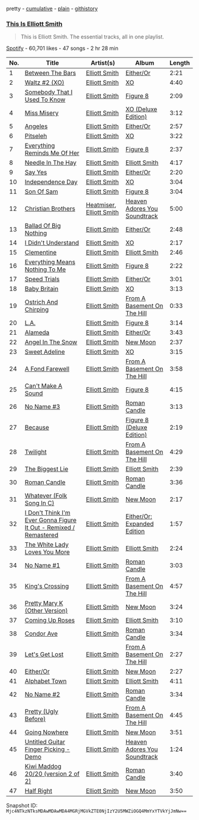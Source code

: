 pretty - [cumulative](/playlists/cumulative/37i9dQZF1DZ06evO1u2tEI.md) - [plain](/playlists/plain/37i9dQZF1DZ06evO1u2tEI) - [githistory](https://github.githistory.xyz/mackorone/spotify-playlist-archive/blob/main/playlists/plain/37i9dQZF1DZ06evO1u2tEI)

### [This Is Elliott Smith](https://open.spotify.com/playlist/37i9dQZF1DZ06evO1u2tEI)

> This is Elliott Smith\. The essential tracks, all in one playlist.

[Spotify](https://open.spotify.com/user/spotify) - 60,701 likes - 47 songs - 2 hr 28 min

| No. | Title | Artist(s) | Album | Length |
|---|---|---|---|---|
| 1 | [Between The Bars](https://open.spotify.com/track/52Bg6oaos7twR7IUtEpqcE) | [Elliott Smith](https://open.spotify.com/artist/2ApaG60P4r0yhBoDCGD8YG) | [Either/Or](https://open.spotify.com/album/5hryhrT7wEdLnZCbJX9F6L) | 2:21 |
| 2 | [Waltz \#2 \(XO\)](https://open.spotify.com/track/5AMrnF761nziCWUfjBgRUI) | [Elliott Smith](https://open.spotify.com/artist/2ApaG60P4r0yhBoDCGD8YG) | [XO](https://open.spotify.com/album/1zOxlHQGGV6EH7n4OIFTyh) | 4:40 |
| 3 | [Somebody That I Used To Know](https://open.spotify.com/track/4xfAVJL8R7mVYbDk8a9xOY) | [Elliott Smith](https://open.spotify.com/artist/2ApaG60P4r0yhBoDCGD8YG) | [Figure 8](https://open.spotify.com/album/7DC0pE943VR5tAKIvQXHts) | 2:09 |
| 4 | [Miss Misery](https://open.spotify.com/track/4zetUxeSCCDwrr1jJT0SuD) | [Elliott Smith](https://open.spotify.com/artist/2ApaG60P4r0yhBoDCGD8YG) | [XO \(Deluxe Edition\)](https://open.spotify.com/album/3uLHeL4d8aILBRlfpWNPYM) | 3:12 |
| 5 | [Angeles](https://open.spotify.com/track/0Ziohm1Ku8E2yUDYoclfhO) | [Elliott Smith](https://open.spotify.com/artist/2ApaG60P4r0yhBoDCGD8YG) | [Either/Or](https://open.spotify.com/album/5hryhrT7wEdLnZCbJX9F6L) | 2:57 |
| 6 | [Pitseleh](https://open.spotify.com/track/1Q0sk7b7PAGjgC3R5zyuWt) | [Elliott Smith](https://open.spotify.com/artist/2ApaG60P4r0yhBoDCGD8YG) | [XO](https://open.spotify.com/album/1zOxlHQGGV6EH7n4OIFTyh) | 3:22 |
| 7 | [Everything Reminds Me Of Her](https://open.spotify.com/track/3nkdVXnH4xC6f3YZS0C8pC) | [Elliott Smith](https://open.spotify.com/artist/2ApaG60P4r0yhBoDCGD8YG) | [Figure 8](https://open.spotify.com/album/7DC0pE943VR5tAKIvQXHts) | 2:37 |
| 8 | [Needle In The Hay](https://open.spotify.com/track/1bFPKxP56XWDXJOwo3Kvfp) | [Elliott Smith](https://open.spotify.com/artist/2ApaG60P4r0yhBoDCGD8YG) | [Elliott Smith](https://open.spotify.com/album/0w0jXq1fLPMPCNsVmmxNnc) | 4:17 |
| 9 | [Say Yes](https://open.spotify.com/track/7zVfEu1dEvRw4EkWoqrBkx) | [Elliott Smith](https://open.spotify.com/artist/2ApaG60P4r0yhBoDCGD8YG) | [Either/Or](https://open.spotify.com/album/5hryhrT7wEdLnZCbJX9F6L) | 2:20 |
| 10 | [Independence Day](https://open.spotify.com/track/3pM7gfel0ho7yVJw4KK5Eq) | [Elliott Smith](https://open.spotify.com/artist/2ApaG60P4r0yhBoDCGD8YG) | [XO](https://open.spotify.com/album/1zOxlHQGGV6EH7n4OIFTyh) | 3:04 |
| 11 | [Son Of Sam](https://open.spotify.com/track/6tPiCU4LFsXUQPRIykOAnl) | [Elliott Smith](https://open.spotify.com/artist/2ApaG60P4r0yhBoDCGD8YG) | [Figure 8](https://open.spotify.com/album/7DC0pE943VR5tAKIvQXHts) | 3:04 |
| 12 | [Christian Brothers](https://open.spotify.com/track/1QUXSToImDkW7CUzJwRrWQ) | [Heatmiser](https://open.spotify.com/artist/59IPo3F7aZifhZtHnoGHbo), [Elliott Smith](https://open.spotify.com/artist/2ApaG60P4r0yhBoDCGD8YG) | [Heaven Adores You Soundtrack](https://open.spotify.com/album/7Ilu6VpX49cnTkgklQpz4M) | 5:00 |
| 13 | [Ballad Of Big Nothing](https://open.spotify.com/track/6mfy4Q8P3fVXMeuD5d19oi) | [Elliott Smith](https://open.spotify.com/artist/2ApaG60P4r0yhBoDCGD8YG) | [Either/Or](https://open.spotify.com/album/6KMdn9HDIqcBPaaok0K34K) | 2:48 |
| 14 | [I Didn't Understand](https://open.spotify.com/track/3IQApXKUun0iHHtpsvI7xL) | [Elliott Smith](https://open.spotify.com/artist/2ApaG60P4r0yhBoDCGD8YG) | [XO](https://open.spotify.com/album/1zOxlHQGGV6EH7n4OIFTyh) | 2:17 |
| 15 | [Clementine](https://open.spotify.com/track/0nUPuUnqVLOZFayUzxi1JG) | [Elliott Smith](https://open.spotify.com/artist/2ApaG60P4r0yhBoDCGD8YG) | [Elliott Smith](https://open.spotify.com/album/60C4r1YwIxsliktUL6eXfw) | 2:46 |
| 16 | [Everything Means Nothing To Me](https://open.spotify.com/track/6YNfrgCOy1dCXZKKRUuZVq) | [Elliott Smith](https://open.spotify.com/artist/2ApaG60P4r0yhBoDCGD8YG) | [Figure 8](https://open.spotify.com/album/7DC0pE943VR5tAKIvQXHts) | 2:22 |
| 17 | [Speed Trials](https://open.spotify.com/track/4ePiNo6s2nZdxP26A0ATau) | [Elliott Smith](https://open.spotify.com/artist/2ApaG60P4r0yhBoDCGD8YG) | [Either/Or](https://open.spotify.com/album/6KMdn9HDIqcBPaaok0K34K) | 3:01 |
| 18 | [Baby Britain](https://open.spotify.com/track/3pwj90XGAD6I0jO3q6fkCx) | [Elliott Smith](https://open.spotify.com/artist/2ApaG60P4r0yhBoDCGD8YG) | [XO](https://open.spotify.com/album/1zOxlHQGGV6EH7n4OIFTyh) | 3:13 |
| 19 | [Ostrich And Chirping](https://open.spotify.com/track/25OfkVstO0W60e8OHCggox) | [Elliott Smith](https://open.spotify.com/artist/2ApaG60P4r0yhBoDCGD8YG) | [From A Basement On The Hill](https://open.spotify.com/album/66UbcdMK6oC2XFPLeESamq) | 0:33 |
| 20 | [L.A.](https://open.spotify.com/track/7xMklu8GE39dYZBWJMxrBU) | [Elliott Smith](https://open.spotify.com/artist/2ApaG60P4r0yhBoDCGD8YG) | [Figure 8](https://open.spotify.com/album/7DC0pE943VR5tAKIvQXHts) | 3:14 |
| 21 | [Alameda](https://open.spotify.com/track/3c1EHob1Rp5p1P37YERSr6) | [Elliott Smith](https://open.spotify.com/artist/2ApaG60P4r0yhBoDCGD8YG) | [Either/Or](https://open.spotify.com/album/6KMdn9HDIqcBPaaok0K34K) | 3:43 |
| 22 | [Angel In The Snow](https://open.spotify.com/track/7FtqC39RKToWH7x4lUDCJW) | [Elliott Smith](https://open.spotify.com/artist/2ApaG60P4r0yhBoDCGD8YG) | [New Moon](https://open.spotify.com/album/22KjY8SLvYh2DVMmLPPatF) | 2:37 |
| 23 | [Sweet Adeline](https://open.spotify.com/track/5KmMMmc1pXL5lL4HlR9Srz) | [Elliott Smith](https://open.spotify.com/artist/2ApaG60P4r0yhBoDCGD8YG) | [XO](https://open.spotify.com/album/1zOxlHQGGV6EH7n4OIFTyh) | 3:15 |
| 24 | [A Fond Farewell](https://open.spotify.com/track/2f0KFqF9B2oKOx0NBVTaXv) | [Elliott Smith](https://open.spotify.com/artist/2ApaG60P4r0yhBoDCGD8YG) | [From A Basement On The Hill](https://open.spotify.com/album/2K4OE5cl22fNSRrwzrhIZZ) | 3:58 |
| 25 | [Can't Make A Sound](https://open.spotify.com/track/3WaYhAz45pwhS2boBUjvfO) | [Elliott Smith](https://open.spotify.com/artist/2ApaG60P4r0yhBoDCGD8YG) | [Figure 8](https://open.spotify.com/album/7DC0pE943VR5tAKIvQXHts) | 4:15 |
| 26 | [No Name \#3](https://open.spotify.com/track/5xmqzcBqw4c0c5gcDHthDO) | [Elliott Smith](https://open.spotify.com/artist/2ApaG60P4r0yhBoDCGD8YG) | [Roman Candle](https://open.spotify.com/album/0V3n79cWMOFFRCji5HOUhN) | 3:13 |
| 27 | [Because](https://open.spotify.com/track/0W78mVK0xVPpOD7oh4medH) | [Elliott Smith](https://open.spotify.com/artist/2ApaG60P4r0yhBoDCGD8YG) | [Figure 8 \(Deluxe Edition\)](https://open.spotify.com/album/5EUL6RGTIuVJCaCWGOedan) | 2:19 |
| 28 | [Twilight](https://open.spotify.com/track/5YoR2agiVdBpuAuW9PvgKD) | [Elliott Smith](https://open.spotify.com/artist/2ApaG60P4r0yhBoDCGD8YG) | [From A Basement On The Hill](https://open.spotify.com/album/2K4OE5cl22fNSRrwzrhIZZ) | 4:29 |
| 29 | [The Biggest Lie](https://open.spotify.com/track/4xFNWqI3kQ34kNKMplWsk2) | [Elliott Smith](https://open.spotify.com/artist/2ApaG60P4r0yhBoDCGD8YG) | [Elliott Smith](https://open.spotify.com/album/60C4r1YwIxsliktUL6eXfw) | 2:39 |
| 30 | [Roman Candle](https://open.spotify.com/track/7GDciQOihRs8nQFEFOrc5K) | [Elliott Smith](https://open.spotify.com/artist/2ApaG60P4r0yhBoDCGD8YG) | [Roman Candle](https://open.spotify.com/album/0V3n79cWMOFFRCji5HOUhN) | 3:36 |
| 31 | [Whatever \(Folk Song In C\)](https://open.spotify.com/track/1YbZab5h60Tr89DZp5Tdr2) | [Elliott Smith](https://open.spotify.com/artist/2ApaG60P4r0yhBoDCGD8YG) | [New Moon](https://open.spotify.com/album/22KjY8SLvYh2DVMmLPPatF) | 2:17 |
| 32 | [I Don't Think I'm Ever Gonna Figure It Out \- Remixed / Remastered](https://open.spotify.com/track/0tiz18U3REWZSXkn1A6g8L) | [Elliott Smith](https://open.spotify.com/artist/2ApaG60P4r0yhBoDCGD8YG) | [Either/Or: Expanded Edition](https://open.spotify.com/album/1rQWVnptZV3CfNP1pHSmqV) | 1:57 |
| 33 | [The White Lady Loves You More](https://open.spotify.com/track/75l3rO9pLGAas7P4O22RDE) | [Elliott Smith](https://open.spotify.com/artist/2ApaG60P4r0yhBoDCGD8YG) | [Elliott Smith](https://open.spotify.com/album/60C4r1YwIxsliktUL6eXfw) | 2:24 |
| 34 | [No Name \#1](https://open.spotify.com/track/09xUNc3vKdOmH74jWIYfAm) | [Elliott Smith](https://open.spotify.com/artist/2ApaG60P4r0yhBoDCGD8YG) | [Roman Candle](https://open.spotify.com/album/0V3n79cWMOFFRCji5HOUhN) | 3:03 |
| 35 | [King's Crossing](https://open.spotify.com/track/2GsiKnbHHXDpoL7R6cJUTZ) | [Elliott Smith](https://open.spotify.com/artist/2ApaG60P4r0yhBoDCGD8YG) | [From A Basement On The Hill](https://open.spotify.com/album/2K4OE5cl22fNSRrwzrhIZZ) | 4:57 |
| 36 | [Pretty Mary K \(Other Version\)](https://open.spotify.com/track/4McT6LfoHcdF0DaWmBYuau) | [Elliott Smith](https://open.spotify.com/artist/2ApaG60P4r0yhBoDCGD8YG) | [New Moon](https://open.spotify.com/album/22KjY8SLvYh2DVMmLPPatF) | 3:24 |
| 37 | [Coming Up Roses](https://open.spotify.com/track/56glzc2mZUIJwKsEjKqY8b) | [Elliott Smith](https://open.spotify.com/artist/2ApaG60P4r0yhBoDCGD8YG) | [Elliott Smith](https://open.spotify.com/album/60C4r1YwIxsliktUL6eXfw) | 3:10 |
| 38 | [Condor Ave](https://open.spotify.com/track/7MSuEJUiHDa28DyCCZkobJ) | [Elliott Smith](https://open.spotify.com/artist/2ApaG60P4r0yhBoDCGD8YG) | [Roman Candle](https://open.spotify.com/album/0V3n79cWMOFFRCji5HOUhN) | 3:34 |
| 39 | [Let's Get Lost](https://open.spotify.com/track/39GFqAvg1Bvabc4syFawmY) | [Elliott Smith](https://open.spotify.com/artist/2ApaG60P4r0yhBoDCGD8YG) | [From A Basement On The Hill](https://open.spotify.com/album/2K4OE5cl22fNSRrwzrhIZZ) | 2:27 |
| 40 | [Either/Or](https://open.spotify.com/track/3RhRNzBCOARzkPLuYclqz8) | [Elliott Smith](https://open.spotify.com/artist/2ApaG60P4r0yhBoDCGD8YG) | [New Moon](https://open.spotify.com/album/22KjY8SLvYh2DVMmLPPatF) | 2:27 |
| 41 | [Alphabet Town](https://open.spotify.com/track/7txWpzNPNQmIEakeGkqZWo) | [Elliott Smith](https://open.spotify.com/artist/2ApaG60P4r0yhBoDCGD8YG) | [Elliott Smith](https://open.spotify.com/album/60C4r1YwIxsliktUL6eXfw) | 4:11 |
| 42 | [No Name \#2](https://open.spotify.com/track/03Nc7jSUCH99Uy6kcJMSxW) | [Elliott Smith](https://open.spotify.com/artist/2ApaG60P4r0yhBoDCGD8YG) | [Roman Candle](https://open.spotify.com/album/0V3n79cWMOFFRCji5HOUhN) | 3:34 |
| 43 | [Pretty \(Ugly Before\)](https://open.spotify.com/track/0VJ0DLSA4d2pYJcTEe2rrV) | [Elliott Smith](https://open.spotify.com/artist/2ApaG60P4r0yhBoDCGD8YG) | [From A Basement On The Hill](https://open.spotify.com/album/2K4OE5cl22fNSRrwzrhIZZ) | 4:45 |
| 44 | [Going Nowhere](https://open.spotify.com/track/00tFEPQtl9JiaIhpu1Ck8u) | [Elliott Smith](https://open.spotify.com/artist/2ApaG60P4r0yhBoDCGD8YG) | [New Moon](https://open.spotify.com/album/7shC5Rf3b9a2rTEFP0Fel3) | 3:51 |
| 45 | [Untitled Guitar Finger Picking \- Demo](https://open.spotify.com/track/6BXLntndW03EEgAZr5NC3Z) | [Elliott Smith](https://open.spotify.com/artist/2ApaG60P4r0yhBoDCGD8YG) | [Heaven Adores You Soundtrack](https://open.spotify.com/album/7Ilu6VpX49cnTkgklQpz4M) | 1:24 |
| 46 | [Kiwi Maddog 20/20 \(version 2 of 2\)](https://open.spotify.com/track/32gMbrYoS2qIA54JmZ9TFn) | [Elliott Smith](https://open.spotify.com/artist/2ApaG60P4r0yhBoDCGD8YG) | [Roman Candle](https://open.spotify.com/album/0V3n79cWMOFFRCji5HOUhN) | 3:40 |
| 47 | [Half Right](https://open.spotify.com/track/5KqUAChw7ZFJpc4knm4jka) | [Elliott Smith](https://open.spotify.com/artist/2ApaG60P4r0yhBoDCGD8YG) | [New Moon](https://open.spotify.com/album/22KjY8SLvYh2DVMmLPPatF) | 3:50 |

Snapshot ID: `Mjc4NTkzNTksMDAwMDAwMDA4MGRjMGVkZTE0NjIzY2U5MWZiOGQ4MmYxYTVkYjJmNw==`

